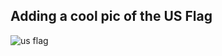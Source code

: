 ## Adding a cool pic of the US Flag
![us flag](https://user-images.githubusercontent.com/16279693/42462399-ca00b130-8368-11e8-937c-efe533aae266.jpg)

